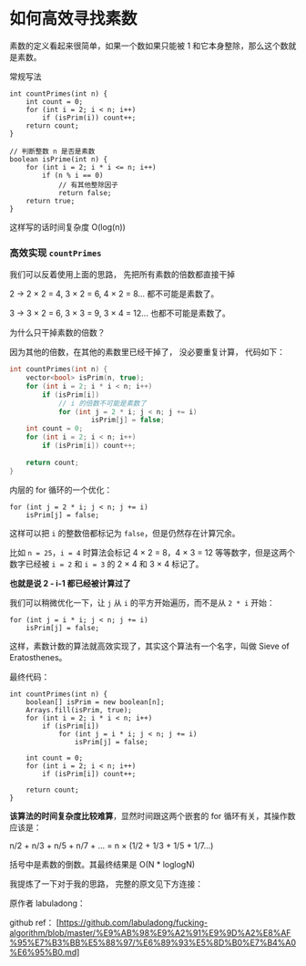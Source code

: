 # 如何高效寻找素数

素数的定义看起来很简单，如果一个数如果只能被 1 和它本身整除，那么这个数就是素数。

常规写法

```
int countPrimes(int n) {
    int count = 0;
    for (int i = 2; i < n; i++)
        if (isPrim(i)) count++;
    return count;
}

// 判断整数 n 是否是素数
boolean isPrime(int n) {
    for (int i = 2; i * i <= n; i++)
        if (n % i == 0)
            // 有其他整除因子
            return false;
    return true;
}
```

这样写的话时间复杂度 O(log(n))

### 高效实现 `countPrimes`

我们可以反着使用上面的思路， 先把所有素数的倍数都直接干掉

2 -> 2 × 2 = 4, 3 × 2 = 6, 4 × 2 = 8... 都不可能是素数了。

3 -> 3 × 2 = 6, 3 × 3 = 9, 3 × 4 = 12... 也都不可能是素数了。

为什么只干掉素数的倍数？

因为其他的倍数，在其他的素数里已经干掉了， 没必要重复计算， 代码如下：

```c++
int countPrimes(int n) {
    vector<bool> isPrim(n, true);
    for (int i = 2; i * i < n; i++) 
        if (isPrim[i]) 
            // i 的倍数不可能是素数了
            for (int j = 2 * i; j < n; j += i) 
                    isPrim[j] = false;
    int count = 0;
    for (int i = 2; i < n; i++)
        if (isPrim[i]) count++;
    
    return count;
}
```

内层的 for 循环的一个优化：

```
for (int j = 2 * i; j < n; j += i) 
    isPrim[j] = false;
```

这样可以把 `i` 的整数倍都标记为 `false`，但是仍然存在计算冗余。

比如 `n = 25`，`i = 4` 时算法会标记 4 × 2 = 8，4 × 3 = 12 等等数字，但是这两个数字已经被 `i = 2` 和 `i = 3` 的 2 × 4 和 3 × 4 标记了。

**也就是说 2  -  i-1 都已经被计算过了**

我们可以稍微优化一下，让 `j` 从 `i` 的平方开始遍历，而不是从 `2 * i` 开始：

```
for (int j = i * i; j < n; j += i) 
    isPrim[j] = false;
```

这样，素数计数的算法就高效实现了，其实这个算法有一个名字，叫做 Sieve of Eratosthenes。

最终代码：

```
int countPrimes(int n) {
    boolean[] isPrim = new boolean[n];
    Arrays.fill(isPrim, true);
    for (int i = 2; i * i < n; i++) 
        if (isPrim[i]) 
            for (int j = i * i; j < n; j += i) 
                isPrim[j] = false;
    
    int count = 0;
    for (int i = 2; i < n; i++)
        if (isPrim[i]) count++;
    
    return count;
}
```

**该算法的时间复杂度比较难算**，显然时间跟这两个嵌套的 for 循环有关，其操作数应该是：

n/2 + n/3 + n/5 + n/7 + ... = n × (1/2 + 1/3 + 1/5 + 1/7...)

括号中是素数的倒数。其最终结果是 O(N * loglogN)



我提炼了一下对于我的思路， 完整的原文见下方连接：

原作者 labuladong：

github ref： [https://github.com/labuladong/fucking-algorithm/blob/master/%E9%AB%98%E9%A2%91%E9%9D%A2%E8%AF%95%E7%B3%BB%E5%88%97/%E6%89%93%E5%8D%B0%E7%B4%A0%E6%95%B0.md]